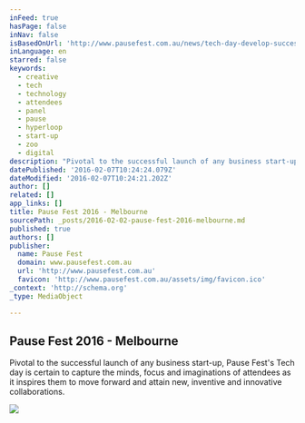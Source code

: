 ```yaml
---
inFeed: true
hasPage: false
inNav: false
isBasedOnUrl: 'http://www.pausefest.com.au/news/tech-day-develop-successful-products-creative-and-collective-collaborations-in-tech/'
inLanguage: en
starred: false
keywords:
  - creative
  - tech
  - technology
  - attendees
  - panel
  - pause
  - hyperloop
  - start-up
  - zoo
  - digital
description: "Pivotal to the successful launch of any business start-up, Pause Fest's Tech day is certain to capture the minds, focus and imaginations of attendees as it inspires them to move forward and attain new, inventive and innovative collaborations."
datePublished: '2016-02-07T10:24:24.079Z'
dateModified: '2016-02-07T10:24:21.202Z'
author: []
related: []
app_links: []
title: Pause Fest 2016 - Melbourne
sourcePath: _posts/2016-02-02-pause-fest-2016-melbourne.md
published: true
authors: []
publisher:
  name: Pause Fest
  domain: www.pausefest.com.au
  url: 'http://www.pausefest.com.au'
  favicon: 'http://www.pausefest.com.au/assets/img/favicon.ico'
_context: 'http://schema.org'
_type: MediaObject

---
```

<article style=""><h1>Pause Fest 2016 - Melbourne</h1><p>Pivotal to the successful launch of any business start-up, Pause Fest's Tech day is certain to capture the minds, focus and imaginations of attendees as it inspires them to move forward and attain new, inventive and innovative collaborations.</p><img src="https://s3-us-west-2.amazonaws.com/the-grid-img/p/07e5f0abebc7f791b2d3a7148fa7ba472d07ab66.jpg" /></article>